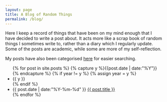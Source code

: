 ```yaml
---
layout: page
title: A Blog of Random Things
permalink: /blog/
---
```


Here I keep a record of things that have been on my mind enough that I have decided to write a post about. It acts more like a scrap book of random things I sometimes write to, rather than a diary which I regularly update. Some of the posts are academic, while some are more of my self-reflection.

My posts have also been categorised <a href="{{ site.baseurl }}/categories/">here</a> for easier searching.

<ul class="listing">
{% for post in site.posts %}
  {% capture y %}{{post.date | date:"%Y"}}{% endcapture %}
  {% if year != y %}
    {% assign year = y %}
    <li class="listing-seperator">{{ y }}</li>
  {% endif %}
  <li class="listing-item">
    <time datetime="{{ post.date | date:"%Y-%m-%d" }}">{{ post.date | date:"%Y-%m-%d" }}</time>
    <a href="{{ post.url }}" title="{{ post.title }}">{{ post.title }}</a>
  </li>
{% endfor %}
</ul>
